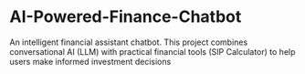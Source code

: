 # AI-Powered-Finance-Chatbot
An intelligent financial assistant chatbot. This project combines conversational AI (LLM) with practical financial tools (SIP Calculator) to help users make informed investment decisions
